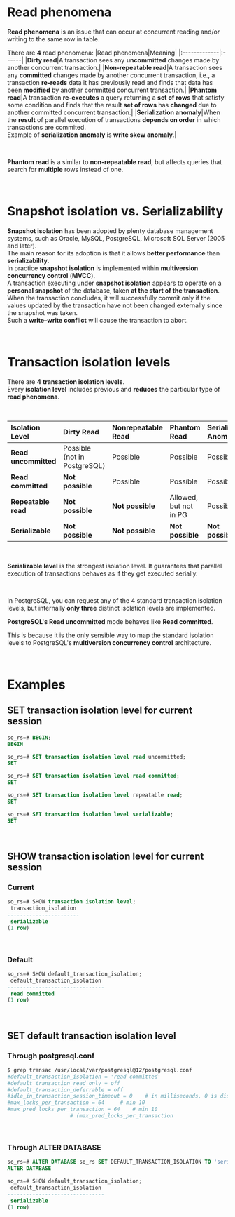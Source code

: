 # Read phenomena
**Read phenomena** is an issue that can occur at concurrent reading and/or writing to the same row in table.<br>

There are **4** read phenomena:
|Read phenomena|Meaning|
|:-------------|:------|
|**Dirty read**|A transaction sees any **uncommitted** changes made by another concurrent transaction.|
|**Non-repeatable read**|A transaction sees any **committed** changes made by another concurrent transaction, i.e., a transaction **re-reads** data it has previously read and finds that data has been **modified** by another committed concurrent transaction.|
|**Phantom read**|A transaction **re-executes** a query returning a **set of rows** that satisfy some condition and finds that the result **set of rows** has **changed** due to another committed concurrent transaction.|
|**Serialization anomaly**|When the **result** of parallel execution of transactions **depends on order** in which transactions are commited.<br>Example of **serialization anomaly** is **write skew anomaly**.|

<br>

**Phantom read** is a similar to **non-repeatable read**, but affects queries that search for **multiple** rows instead of one.<br>

<br>

# Snapshot isolation vs. Serializability
**Snapshot isolation** has been adopted by plenty database management systems, such as Oracle, MySQL, PostgreSQL, Microsoft SQL Server (2005 and later).<br>
The main reason for its adoption is that it allows **better performance** than **serializability**.<br>
In practice **snapshot isolation** is implemented within **multiversion concurrency control** (**MVCC**).<br>
A transaction executing under **snapshot isolation** appears to operate on a **personal snapshot** of the database, taken **at the start of the transaction**.<br>
When the transaction concludes, it will successfully commit only if the values updated by the transaction have not been changed externally since the snapshot was taken.<br>
Such a **write–write conflict** will cause the transaction to abort.<br>

<br>

# Transaction isolation levels
There are **4** **transaction isolation levels**.<br>
Every **isolation level** includes previous and **reduces** the particular type of **read phenomena**.<br>

<br>

|Isolation Level|Dirty Read|Nonrepeatable Read|Phantom Read|Serialization Anomaly|
|:--------------|:---------|:-----------------|:-----------|:--------------------|
|**Read uncommitted**|Possible <br>(not in PostgreSQL)|Possible|Possible|Possible|
|**Read committed**|**Not possible**|Possible|Possible|Possible|
|**Repeatable read**|**Not possible**|**Not possible**|Allowed, but not in PG|Possible|
|**Serializable**|**Not possible**|**Not possible**|**Not possible**|**Not possible**|

<br>

**Serializable level** is the strongest isolation level. It guarantees that parallel execution of transactions behaves as if they get executed serially.<br>

<br>

In PostgreSQL, you can request any of the 4 standard transaction isolation levels, but internally **only three** distinct isolation levels are implemented.<br>

**PostgreSQL's Read uncommitted** mode behaves like **Read committed**.<br>

This is because it is the only sensible way to map the standard isolation levels to PostgreSQL's **multiversion concurrency control** architecture.

<br>

# Examples
## SET transaction isolation level for current session
```sql
so_rs=# BEGIN;
BEGIN

so_rs=# SET transaction isolation level read uncommitted;
SET

so_rs=# SET transaction isolation level read committed;
SET

so_rs=# SET transaction isolation level repeatable read;
SET

so_rs=# SET transaction isolation level serializable;
SET
```

<br>

## SHOW transaction isolation level for current session
### Current
```sql
so_rs=# SHOW transaction isolation level;
 transaction_isolation
-----------------------
 serializable
(1 row)
```

<br>

### Default
```sql
so_rs=# SHOW default_transaction_isolation;
 default_transaction_isolation
-------------------------------
 read committed
(1 row)
```

<br>

## SET default transaction isolation level
### Through postgresql.conf
```sh
$ grep transac /usr/local/var/postgresql@12/postgresql.conf
#default_transaction_isolation = 'read committed'
#default_transaction_read_only = off
#default_transaction_deferrable = off
#idle_in_transaction_session_timeout = 0	# in milliseconds, 0 is disabled
#max_locks_per_transaction = 64		# min 10
#max_pred_locks_per_transaction = 64	# min 10
					# (max_pred_locks_per_transaction
```

<br>

### Through ALTER DATABASE
```sql
so_rs=# ALTER DATABASE so_rs SET DEFAULT_TRANSACTION_ISOLATION TO 'serializable';
ALTER DATABASE

so_rs=# SHOW default_transaction_isolation;
 default_transaction_isolation
-------------------------------
 serializable
(1 row)
```